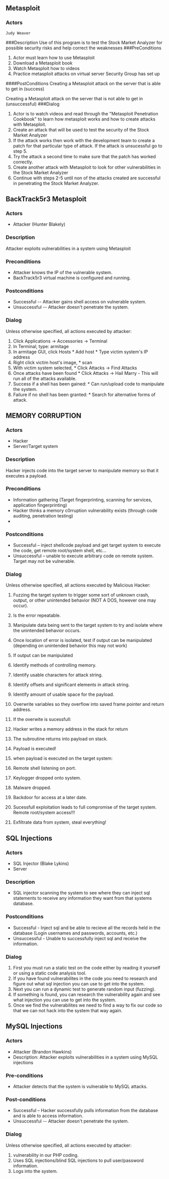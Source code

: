 ## Metasploit
### Actors 
    Judy Weaver
###Description
Use of this program is to test the Stock Market Analyzer for possible security 
risks and help correct the weaknesses
###PreConditions
1.  Actor must learn how to use Metasploit
2.	Download a Metasploit book
3.	Watch Metasploit how to videos
4.	Practice metasploit attacks on virtual server Security Group has set up

####PostConditions
Creating a Metasploit attack on the server that is able to get in (success)

Creating a Metasploit attack on the server that is not able to get in (unsuccessful)
###Dialog
1. Actor is to watch videos and read through the "Metasploit Penetration Cookbook" to learn 
    how metasploit works and how to create attacks with Metasploit. 
2. Create an attack that will be used to test the security of
	the Stock Market Analyzer
3. If the attack works then work with the development team to create a patch 
	for that particular type of attack. If the attack is unsucessful go to step 5. 
4. Try the attack a second time to make sure that the patch has worked correctly.
5. Create another attack with Metasploit to look for other vulnerabilities in the
	Stock Market Analyzer
6. Continue with steps 2-5 until non of the attacks created are successful in penetrating
	the Stock Market Analyzer.

## BackTrack5r3 Metasploit

### Actors
* Attacker (Hunter Blakely)

### Description
Attacker exploits vulnerabilities in a system using Metasploit

### Preconditions
* Attacker knows the IP of the vulnerable system.
* BackTrack5r3 virtual machine is configured and running.

### Postconditions
* Successful -- Attacker gains shell access on vulnerable system.
* Unsuccessful -- Attacker doesn't penetrate the system.

### Dialog
Unless otherwise specified, all actions executed by attacker:

1. Click Applications -> Accessories -> Terminal
2. In Terminal, type: armitage
3. In armitage GUI, click Hosts
        * Add host
        * Type victim system's IP address
4. Right click victim host's image,
        * scan
5. With victim system selected,
        * Click Attacks -> Find Attacks
6. Once attacks have been found
        * Click Attacks -> Hail Marry
                - This will run all of the attacks available.
7. Success if a shell has been gained:
        * Can run/upload code to manipulate the system.
8. Failure if no shell has been granted:
        * Search for alternative forms of attack.


## MEMORY C0RRUPTION
 
### Actors
* Hacker
* Server/Target system
 
### Description
Hacker injects code into the target server to manipulate memory so that it executes a payload.
 
### Preconditions
* Information gathering (Target fingerprinting, scanning for services, application fingerprinting)
* Hacker thinks a memory c0rruption vulnerability exists (through code auditing, penetration testing)
* 
 
### Postconditions
* Successful – inject shellcode payload and get target system to execute the code, get remote root/system shell, etc...
* Unsuccessful – unable to execute arbitrary code on remote system. Target may not be vulnerable.
 
### Dialog
Unless otherwise specified, all actions executed by Malicious Hacker:
 
1. Fuzzing the target system to trigger some sort of unknown crash, output, or other unintended behavior (NOT A DOS, however one may occur).
2. Is the error repeatable.
3. Manipulate data being sent to the target system to try and isolate where the unintended behavior occurs.
4. Once location of error is isolated, test if output can be manipulated (depending on unintended behavior this may not work)
5. If output can be manipulated
  1. Identify methods of controlling memory.
  2. Identify usable characters for attack string.
  3. Identify offsets and significant elements in attack string.
6. Identify amount of usable space for the payload.
7. Overwrite variables so they overflow into saved frame pointer and return address.
8. If the overwite is sucessfull:
  1. Hacker writes a memory address in the stack for return
  2. The subroutine returns into payload on stack.
  3. Payload is executed!
8. when payload is executed on the target system:
  1. Remote shell listening on port.
  2. Keylogger dropped onto system.
  3. Malware dropped.
  4. Backdoor for access at a later date.

9. Sucessfull exploitation leads to full compromise of the target system.  Remote root/system access!!!
10. Exfiltrate data from system, steal everything!

## SQL Injections

### Actors
* SQL Injector (Blake Lykins)
* Server

### Description
* SQL injector scanning the system to see where they can inject sql statements to receive any information they want from that systems database.

### Postconditions
* Successful - Inject sql and be able to recieve all the records held in the database (Login usernames and passwords, accounts, etc.)
* Unsuccessful - Unable to successfully inject sql and receive the information.

### Dialog

1. First you must run a static test on the code either by reading it yourself or using a static code analysis tool.
2. If you have found vulnerabilites in the code you need to research and figure out what sql injection you can use to get into the system.
3. Next you can run a dynamic test to generate random input (fuzzing). 
4. If something is found, you can research the vulnerability again and see what injection you can use to get into the system.
5. Once we find the vulnerabilites we need to find a way to fix our code so that we can not hack into the system that way again.
## MySQL Injections

### Actors
* Attacker (Brandon Hawkins)
* Description: Attacker exploits vulnerabilities in a system using MySQL injections

### Pre-conditions
* Attacker detects that the system is vulnerable to MySQL attacks.

### Post-conditions
* Successful – Hacker successfully pulls information from the database and is able to access information.
* Unsuccessful -- Attacker doesn't penetrate the system.

### Dialog
Unless otherwise specified, all actions executed by attacker:

1. vulnerability in our PHP coding.
2. Uses SQL injections/blind SQL injections to pull user/password information.
3. Logs into the system.
